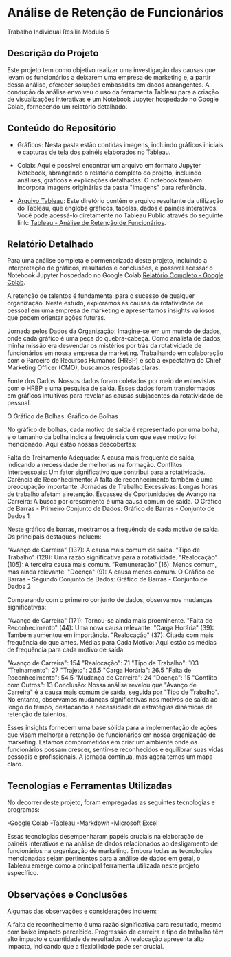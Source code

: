# Análise de Retenção de Funcionários

Trabalho Individual Resília Modulo 5



## Descrição do Projeto
Este projeto tem como objetivo realizar uma investigação das causas que levam os funcionários a deixarem uma empresa de marketing e, a partir dessa análise, oferecer soluções embasadas em dados abrangentes. A condução da análise envolveu o uso da ferramenta Tableau para a criação de visualizações interativas e um Notebook Jupyter hospedado no Google Colab, fornecendo um relatório detalhado.

## Conteúdo do Repositório
- Gráficos: Nesta pasta estão contidas imagens, incluindo gráficos iniciais e capturas de tela dos painéis elaborados no Tableau.

- Colab: Aqui é possível encontrar um arquivo em formato Jupyter Notebook, abrangendo o relatório completo do projeto, incluindo análises, gráficos e explicações detalhadas. O notebook também incorpora imagens originárias da pasta "Imagens" para referência.

- [Arquivo Tableau](https://public.tableau.com/views/Trabalhoindividual/Mdiapormotivo?:language=pt-BR&publish=yes&:display_count=n&:origin=viz_share_link):  Este diretório contém o arquivo resultante da utilização do Tableau, que engloba gráficos, tabelas, dados e painéis interativos. Você pode acessá-lo diretamente no Tableau Public através do seguinte link:  [Tableau - Análise de Retenção de Funcionários](https://public.tableau.com/views/Trabalhoindividual/Mdiapormotivo?:language=pt-BR&publish=yes&:display_count=n&:origin=viz_share_link).

## Relatório Detalhado
Para uma análise completa e pormenorizada deste projeto, incluindo a interpretação de gráficos, resultados e conclusões, é possível acessar o Notebook Jupyter hospedado no Google Colab:[Relatório Completo - Google Colab](https://colab.research.google.com/github/WedsonTavares/Projeto_Individual_M5/blob/main/colab/Individual_M5.ipynb).


A retenção de talentos é fundamental para o sucesso de qualquer organização. Neste estudo, exploramos as causas da rotatividade de pessoal em uma empresa de marketing e apresentamos insights valiosos que podem orientar ações futuras.

Jornada pelos Dados da Organização:
Imagine-se em um mundo de dados, onde cada gráfico é uma peça do quebra-cabeça. Como analista de dados, minha missão era desvendar os mistérios por trás da rotatividade de funcionários em nossa empresa de marketing. Trabalhando em colaboração com o Parceiro de Recursos Humanos (HRBP) e sob a expectativa do Chief Marketing Officer (CMO), buscamos respostas claras.

Fonte dos Dados:
Nossos dados foram coletados por meio de entrevistas com o HRBP e uma pesquisa de saída. Esses dados foram transformados em gráficos intuitivos para revelar as causas subjacentes da rotatividade de pessoal.

O Gráfico de Bolhas:
Gráfico de Bolhas

No gráfico de bolhas, cada motivo de saída é representado por uma bolha, e o tamanho da bolha indica a frequência com que esse motivo foi mencionado. Aqui estão nossas descobertas:

Falta de Treinamento Adequado: A causa mais frequente de saída, indicando a necessidade de melhorias na formação.
Conflitos Interpessoais: Um fator significativo que contribui para a rotatividade.
Carência de Reconhecimento: A falta de reconhecimento também é uma preocupação importante.
Jornadas de Trabalho Excessivas: Longas horas de trabalho afetam a retenção.
Escassez de Oportunidades de Avanço na Carreira: A busca por crescimento é uma causa comum de saída.
O Gráfico de Barras - Primeiro Conjunto de Dados:
Gráfico de Barras - Conjunto de Dados 1

Neste gráfico de barras, mostramos a frequência de cada motivo de saída. Os principais destaques incluem:

"Avanço de Carreira" (137): A causa mais comum de saída.
"Tipo de Trabalho" (128): Uma razão significativa para a rotatividade.
"Realocação" (105): A terceira causa mais comum.
"Remuneração" (16): Menos comum, mas ainda relevante.
"Doença" (9): A causa menos comum.
O Gráfico de Barras - Segundo Conjunto de Dados:
Gráfico de Barras - Conjunto de Dados 2

Comparando com o primeiro conjunto de dados, observamos mudanças significativas:

"Avanço de Carreira" (171): Tornou-se ainda mais proeminente.
"Falta de Reconhecimento" (44): Uma nova causa relevante.
"Carga Horária" (39): Também aumentou em importância.
"Realocação" (37): Citada com mais frequência do que antes.
Médias para Cada Motivo:
Aqui estão as médias de frequência para cada motivo de saída:

"Avanço de Carreira": 154
"Realocação": 71
"Tipo de Trabalho": 103
"Treinamento": 27
"Trajeto": 26.5
"Carga Horária": 26.5
"Falta de Reconhecimento": 54.5
"Mudança de Carreira": 24
"Doença": 15
"Conflito com Outros": 13
Conclusão:
Nossa análise revelou que "Avanço de Carreira" é a causa mais comum de saída, seguida por "Tipo de Trabalho". No entanto, observamos mudanças significativas nos motivos de saída ao longo do tempo, destacando a necessidade de estratégias dinâmicas de retenção de talentos.

Esses insights fornecem uma base sólida para a implementação de ações que visam melhorar a retenção de funcionários em nossa organização de marketing. Estamos comprometidos em criar um ambiente onde os funcionários possam crescer, sentir-se reconhecidos e equilibrar suas vidas pessoais e profissionais. A jornada continua, mas agora temos um mapa claro.


## Tecnologias e Ferramentas Utilizadas
No decorrer deste projeto, foram empregadas as seguintes tecnologias e programas:

-Google Colab
-Tableau
-Markdown
-Microsoft Excel

Essas tecnologias desempenharam papéis cruciais na elaboração de painéis interativos e na análise de dados relacionados ao desligamento de funcionários na organização de marketing. Embora todas as tecnologias mencionadas sejam pertinentes para a análise de dados em geral, o Tableau emerge como a principal ferramenta utilizada neste projeto específico.


## Observações e Conclusões
Algumas das observações e considerações incluem:

A falta de reconhecimento é uma razão significativa para resultado, mesmo com baixo impacto percebido.
Progressão de carreira e tipo de trabalho têm alto impacto e quantidade de resultados.
A realocação apresenta alto impacto, indicando que a flexibilidade pode ser crucial.
